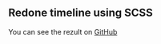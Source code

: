 ## Redone timeline using SCSS
You can see the rezult on [GitHub](https://klymenkoaleksandr.github.io/Timeline-SCSS/)